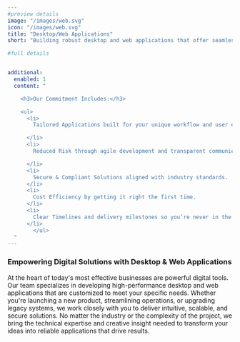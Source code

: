 ```yaml
---
#preview details
image: "/images/web.svg"
icon: "/images/web.svg"
title: "Desktop/Web Applications"
short: "Building robust desktop and web applications that offer seamless user experiences and intuitive design, bridging functionality with creativity."

#full details


additional:
  enabled: 1
  content: "

    <h3>Our Commitment Includes:</h3>

    <ul>
      <li>
        Tailored Applications built for your unique workflow and user experience.

      </li>
      <li>
        Reduced Risk through agile development and transparent communication.

      </li>
      <li>
        Secure & Compliant Solutions aligned with industry standards.
      </li>
      <li>
        Cost Efficiency by getting it right the first time.
      </li>
      <li>
        Clear Timelines and delivery milestones so you’re never in the dark.
      </li>
		</ul>
  "
---
```


### Empowering Digital Solutions with Desktop & Web Applications

At the heart of today's most effective businesses are powerful digital tools. Our team specializes in developing high-performance desktop and web applications that are customized to meet your specific needs. Whether you're launching a new product, streamlining operations, or upgrading legacy systems, we work closely with you to deliver intuitive, scalable, and secure solutions. No matter the industry or the complexity of the project, we bring the technical expertise and creative insight needed to transform your ideas into reliable applications that drive results.